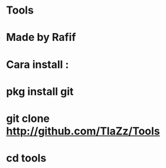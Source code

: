 # Tools
# Made by Rafif
# Cara install :
# pkg install git
# git clone http://github.com/TlaZz/Tools
# cd tools
